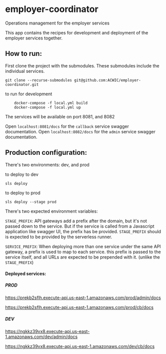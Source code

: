 # employer-coordinator
Operations management for the employer services

This app contains the recipes for development and deployment of the employer services together.
 
 ## How to run:
 First clone the project with the submodules. These submodules include the individual services.
 
 `git clone --recurse-submodules git@github.com:ACWIC/employer-coordinator.git`
 
 
 to run for development
``` shell script
    docker-compose -f local.yml build
    docker-compose -f local.yml up
```
The services will be available on port 8081, and 8082

Open `localhost:8081/docs` for the `callback` service swagger documentation.
Open `localhost:8082/docs` for the `admin` service swagger documentation.



## Production configuration:

There's two environments: dev, and prod

to deploy to dev
```
sls deploy
```

to deploy to prod
```
sls deploy --stage prod
```


There's two expected environment variables:

`STAGE_PREFIX`: API gateways add a prefix after the domain, but it's not passed down to the service.
But if the service is called from a Javascript application like swagger UI, the prefix has be provided.
`STAGE_PREFIX` should is expected to be provided by the serverless runner.


`SERVICE_PREFIX`: When deploying more than one service under the same API gateway, a prefix is used to
map to each service. this prefix is passed to the service itself, and all URLs are expected to be prepended
with it. (unlike the `STAGE_PREFIX`)


#### Deployed services:
##### PROD
https://prekb2sflh.execute-api.us-east-1.amazonaws.com/prod/admin/docs

https://prekb2sflh.execute-api.us-east-1.amazonaws.com/prod/cb/docs

##### DEV
https://ngkkz39vx8.execute-api.us-east-1.amazonaws.com/dev/admin/docs

https://ngkkz39vx8.execute-api.us-east-1.amazonaws.com/dev/cb/docs
